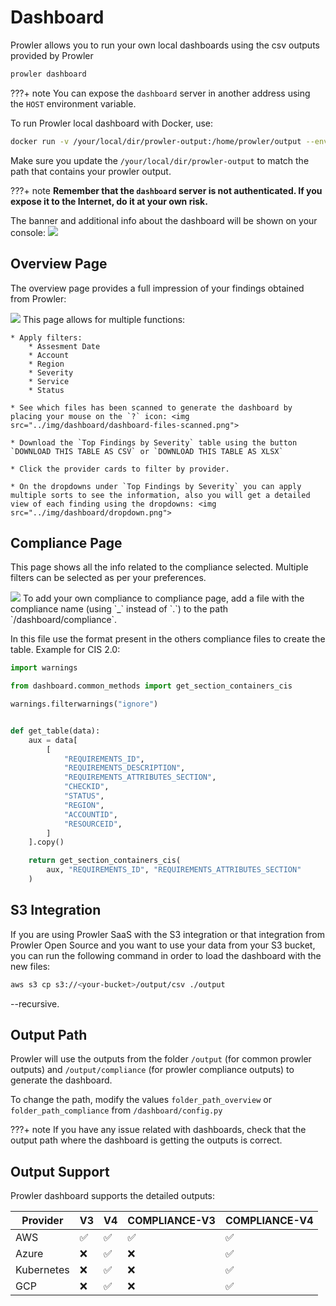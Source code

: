 # Dashboard

Prowler allows you to run your own local dashboards using the csv outputs provided by Prowler

```sh
prowler dashboard
```

???+ note
    You can expose the `dashboard` server in another address using the `HOST` environment variable.

To run Prowler local dashboard with Docker, use:

```sh
docker run -v /your/local/dir/prowler-output:/home/prowler/output --env HOST=0.0.0.0 --publish 127.0.0.1:11666:11666 toniblyx/prowler:latest dashboard
```

Make sure you update the `/your/local/dir/prowler-output` to match the path that contains your prowler output.

???+ note
     **Remember that the `dashboard` server is not authenticated. If you expose it to the Internet, do it at your own risk.**

The banner and additional info about the dashboard will be shown on your console: <img src="../img/dashboard/dashboard-banner.png">


## Overview Page

The overview page provides a full impression of your findings obtained from Prowler:

<img src="../img/dashboard/dashboard-overview.png">
This page allows for multiple functions:

    * Apply filters:
        * Assesment Date
        * Account
        * Region
        * Severity
        * Service
        * Status

    * See which files has been scanned to generate the dashboard by placing your mouse on the `?` icon: <img src="../img/dashboard/dashboard-files-scanned.png">

    * Download the `Top Findings by Severity` table using the button `DOWNLOAD THIS TABLE AS CSV` or `DOWNLOAD THIS TABLE AS XLSX`

    * Click the provider cards to filter by provider.

    * On the dropdowns under `Top Findings by Severity` you can apply multiple sorts to see the information, also you will get a detailed view of each finding using the dropdowns: <img src="../img/dashboard/dropdown.png">


## Compliance Page

This page shows all the info related to the compliance selected. Multiple filters can be selected as per your preferences.

<img src="../img/dashboard/dashboard-compliance.png">
To add your own compliance to compliance page, add a file with the compliance name (using `_` instead of `.`) to the path `/dashboard/compliance`.

In this file use the format present in the others compliance files to create the table. Example for CIS 2.0:

```python
import warnings

from dashboard.common_methods import get_section_containers_cis

warnings.filterwarnings("ignore")


def get_table(data):
    aux = data[
        [
            "REQUIREMENTS_ID",
            "REQUIREMENTS_DESCRIPTION",
            "REQUIREMENTS_ATTRIBUTES_SECTION",
            "CHECKID",
            "STATUS",
            "REGION",
            "ACCOUNTID",
            "RESOURCEID",
        ]
    ].copy()

    return get_section_containers_cis(
        aux, "REQUIREMENTS_ID", "REQUIREMENTS_ATTRIBUTES_SECTION"
    )

```


## S3 Integration

If you are using Prowler SaaS with the S3 integration or that integration from Prowler Open Source and you want to use your data from your S3 bucket, you can run the following command in order to load the dashboard with the new files:

```sh
aws s3 cp s3://<your-bucket>/output/csv ./output
```

--recursive.


## Output Path

Prowler will use the outputs from the folder `/output` (for common prowler outputs) and `/output/compliance` (for prowler compliance outputs) to generate the dashboard.

To change the path, modify the values `folder_path_overview` or `folder_path_compliance` from `/dashboard/config.py`

???+ note
    If you have any issue related with dashboards, check that the output path where the dashboard is getting the outputs is correct.


## Output Support

Prowler dashboard supports the detailed outputs:

| Provider| V3| V4| COMPLIANCE-V3| COMPLIANCE-V4
|----------|----------|----------|----------|----------
| AWS| ✅| ✅| ✅| ✅
| Azure| ❌| ✅| ❌| ✅
| Kubernetes| ❌| ✅| ❌| ✅
| GCP| ❌| ✅| ❌| ✅
